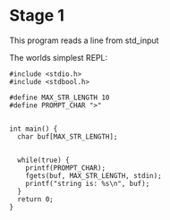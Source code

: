 # Stage 1


This program reads a line from std_input

The worlds simplest REPL:

```
#include <stdio.h>
#include <stdbool.h>

#define MAX_STR_LENGTH 10
#define PROMPT_CHAR ">"


int main() {
  char buf[MAX_STR_LENGTH];


  while(true) {
    printf(PROMPT_CHAR);
    fgets(buf, MAX_STR_LENGTH, stdin);
    printf("string is: %s\n", buf);
  }
  return 0;
}

```
